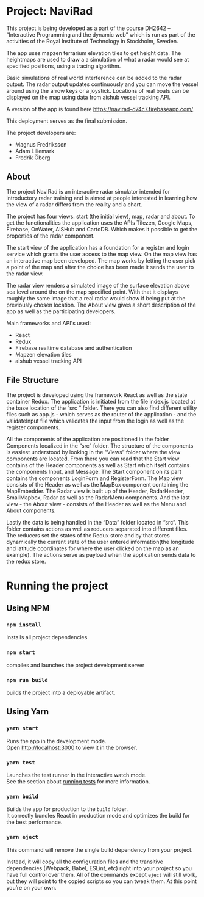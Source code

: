 # Project: NaviRad

This project is being developed as a part of the course DH2642 – “Interactive Programming and the dynamic web” which is run as part of the activities of the Royal Institute of Technology in Stockholm, Sweden.

The app uses mapzen terrarium elevation tiles to get height data. The heightmaps are used to draw a a simulation of what a radar would see at specified positions, using a tracing algorithm.

Basic simulations of real world interference can be added to the radar output.
The radar output updates continuously and you can move the vessel around using the arrow keys or a joystick.
Locations of real boats can be displayed on the map using data from aishub vessel tracking API.

A version of the app is found here https://navirad-d74c7.firebaseapp.com/

This deployment serves as the final submission.

The project developers are:

- Magnus Fredriksson
- Adam Liliemark
- Fredrik Öberg


## About

The project NaviRad is an interactive radar simulator intended for introductory radar training and is aimed at people interested in learning how the view of a radar differs from the reality and a chart.

The project has four views: start (the initial view), map, radar and about. 
To get the functionalities the application uses the APIs Tilezen, Google Maps, Firebase, OnWater, AISHub and CartoDB. Which makes it possible to get the properties of the radar component.

The start view of the application has a foundation for a register and login service which grants the user access to the map view. On the map view has an interactive map been developed. The map works by letting the user pick a point of the map and after the choice has been made it sends the user to the radar view.

The radar view renders a simulated image of the surface elevation above sea level around the on the map specified point. With that it displays roughly the same image that a real radar would show if being put at the previously chosen location.
The About view gives a short description of the app as well as the participating developers.

Main frameworks and API's used:

- React 
- Redux
- Firebase realtime database and authentication
- Mapzen elevation tiles
- aishub vessel tracking API

## File Structure

The project is developed using the framework React as well as the state container Redux. The application is initiated from the file index.js located at the base location of the “src “ folder. There you can also find different utility files such as app.js - which serves as the router of the application - and the validateInput file which validates the input from the login as well as the register components.

All the components of the application are positioned in the folder Components localized in the “src” folder. The structure of the components is easiest understood by looking in the “Views” folder where the view components are located. From there you can read that the Start view contains of the Header components as well as Start which itself contains the components Input, and Message. The Start component on its part contains the components LoginForm and RegisterForm. The Map view consists of the Header as well as the MapBox component containing the MapEmbedder. The Radar view is built up of the Header, RadarHeader, SmallMapbox, Radar as well as the RadarMenu components. And the last view - the About view - consists of the Header as well as the Menu and About components.

Lastly the data is being handled in the “Data” folder located in “src”. This folder contains actions as well as reducers separated into different files. The reducers set the states of the Redux store and by that stores dynamically the current state of the user entered information(the longitude and latitude coordinates for where the user clicked on the map as an example). The actions serve as payload when the application sends data to the redux store.



# Running the project

## Using NPM
### `npm install` 
Installs all project dependencies

### `npm start`
compiles and launches the project development server

### `npm run build` 
builds the project into a deployable artifact.



## Using Yarn


### `yarn start`

Runs the app in the development mode.<br />
Open [http://localhost:3000](http://localhost:3000) to view it in the browser.

### `yarn test`

Launches the test runner in the interactive watch mode.<br />
See the section about [running tests](https://facebook.github.io/create-react-app/docs/running-tests) for more information.

### `yarn build`

Builds the app for production to the `build` folder.<br />
It correctly bundles React in production mode and optimizes the build for the best performance.

### `yarn eject`
This command will remove the single build dependency from your project.

Instead, it will copy all the configuration files and the transitive dependencies (Webpack, Babel, ESLint, etc) right into your project so you have full control over them. All of the commands except `eject` will still work, but they will point to the copied scripts so you can tweak them. At this point you’re on your own.
